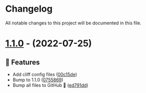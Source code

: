 # Changelog
All notable changes to this project will be documented in this file.

# [1.1.0](https://github.com/TriggerReactor/wiki-bot/tree/v1.1.0) - (2022-07-25)

## 🚀 Features

- Add cliff config files ([00c15de](https://github.com/TriggerReactor/wiki-bot/commit/00c15de2dcb3c1797d30e73e77635a1ef845c8fb))
- Bump to 1.1.0 ([0755869](https://github.com/TriggerReactor/wiki-bot/commit/07558691f30d4164f61d5ee0bc9820b5cddc96cf))
- Bump all files to GitHub 🎉 ([ed791dd](https://github.com/TriggerReactor/wiki-bot/commit/ed791ddf5104f480ec830fdda53a8fdb24208aa5))

